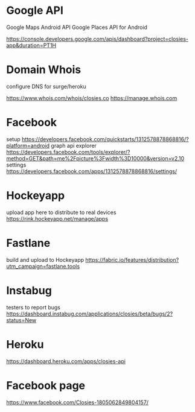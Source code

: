 # Google API

Google Maps Android API
Google Places API for Android

https://console.developers.google.com/apis/dashboard?project=closies-app&duration=PT1H


# Domain Whois

configure DNS for surge/heroku

https://www.whois.com/whois/closies.co
https://manage.whois.com


# Facebook

setup https://developers.facebook.com/quickstarts/1312578878868816/?platform=android
graph api explorer https://developers.facebook.com/tools/explorer/?method=GET&path=me%2Fpicture%3Fwidth%3D10000&version=v2.10
settings https://developers.facebook.com/apps/1312578878868816/settings/

# Hockeyapp

upload app here to distribute to real devices
https://rink.hockeyapp.net/manage/apps


# Fastlane

build and upload to Hockeyapp
https://fabric.io/features/distribution?utm_campaign=fastlane.tools


# Instabug

testers to report bugs
https://dashboard.instabug.com/applications/closies/beta/bugs/2?status=New


# Heroku

https://dashboard.heroku.com/apps/closies-api


# Facebook page

https://www.facebook.com/Closies-1805062849804157/
